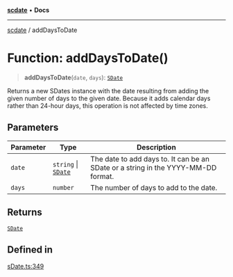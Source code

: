 [**scdate**](../README.md) • **Docs**

---

[scdate](../README.md) / addDaysToDate

# Function: addDaysToDate()

> **addDaysToDate**(`date`, `days`): [`SDate`](../classes/SDate.md)

Returns a new SDates instance with the date resulting from adding the given
number of days to the given date. Because it adds calendar days rather than
24-hour days, this operation is not affected by time zones.

## Parameters

| Parameter | Type                                       | Description                                                                       |
| --------- | ------------------------------------------ | --------------------------------------------------------------------------------- |
| `date`    | `string` \| [`SDate`](../classes/SDate.md) | The date to add days to. It can be an SDate or a string in the YYYY-MM-DD format. |
| `days`    | `number`                                   | The number of days to add to the date.                                            |

## Returns

[`SDate`](../classes/SDate.md)

## Defined in

[sDate.ts:349](https://github.com/ericvera/scdate/blob/main/src/sDate.ts#L349)
